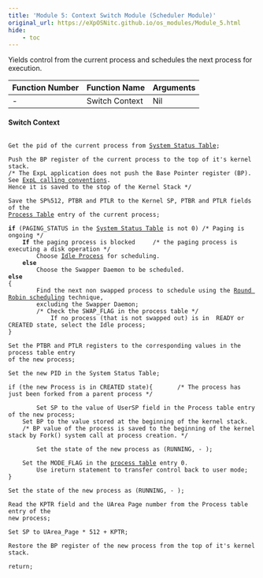 ```yaml
---
title: 'Module 5: Context Switch Module (Scheduler Module)'
original_url: https://eXpOSNitc.github.io/os_modules/Module_5.html
hide:
    - toc
---
```


Yields control from the current process and schedules the next process for execution.

|Function Number|Function Name|Arguments|
|--- |--- |--- |
| -  | Switch Context | Nil |

#### Switch Context

<pre><code>
Get the pid of the current process from <a href="../../os-design/process-table/">System Status Table</a>;

Push the BP register of the current process to the top of it's kernel stack. 
/* The ExpL application does not push the Base Pointer register (BP). See <a href="https://silcnitc.github.io/run_data_structures/run-time-stack.html">ExpL calling conventions</a>. 
Hence it is saved to the stop of the Kernel Stack */

Save the SP%512, PTBR and PTLR to the Kernel SP, PTBR and PTLR fields of the 
<a href="../../os-design/process-table/">Process Table</a> entry of the current process;  

<b>if</b> (PAGING_STATUS in the <a href="../../os-design/mem-ds/#ss_table">System Status Table</a> is not 0) /* Paging is ongoing */
    <b>If</b> the paging process is blocked     /* the paging process is executing a disk operation */
        Choose <a href="../../os-design/misc/#idle">Idle Process</a> for scheduling.
    <b>else</b>
        Choose the Swapper Daemon to be scheduled.
<b>else</b>
{
        Find the next non swapped process to schedule using the <a href="https://en.wikipedia.org/wiki/Round-robin_scheduling">Round Robin scheduling</a> technique, 
        excluding the Swapper Daemon;
        /* Check the SWAP_FLAG in the process table */
            If no process (that is not swapped out) is in  READY or CREATED state, select the Idle process;
}

Set the PTBR and PTLR registers to the corresponding values in the process table entry
of the new process;

Set the new PID in the System Status Table;

if (the new Process is in CREATED state){ 		/* The process has just been forked from a parent process */

        Set SP to the value of UserSP field in the Process table entry of the new process;
    Set BP to the value stored at the beginning of the kernel stack.	
    /* BP value of the process is saved to the beginning of the kernel stack by Fork() system call at process creation. */

        Set the state of the new process as (RUNNING, - );

    Set the MODE_FLAG in the <a href="../../os-design/process-table/">process table</a> entry 0.
        Use ireturn statement to transfer control back to user mode;
}

Set the state of the new process as (RUNNING, - );

Read the KPTR field and the UArea Page number from the Process table entry of the
new process;

Set SP to UArea_Page * 512 + KPTR;

Restore the BP register of the new process from the top of it's kernel stack.

return;
</code></pre>